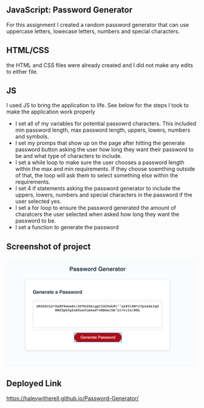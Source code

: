 ## JavaScript: Password Generator

For this assignment I created a random password generator that can use uppercase letters, lowecase letters, numbers and special characters. 

## HTML/CSS
the HTML and CSS files were already created and I did not make any edits to either file. 

## JS
I used JS to  bring the application to life. See below for the steps I took to make the application work properly

- I set all of my variables for potential passowrd characters. This included min password length, max password length, uppers, lowers, numbers and symbols.
- I set my promps that show up on the page after hitting the generate password button asking the user how long they want their password to be and what type of characters to include. 
- I set a while loop to make sure the user chooses a password length within the max and min requirements. If they choose soemthing outside of that, the loop will ask them to select something else within the requirements. 
- I set 4 if statements asking the password generator to include the uppers, lowers, numbers and special characters in the password if the user selected yes.
- I set a for loop to ensure the password generated the amount of charatcers the user selected when asked how long they want the password to be. 
- I set a function to generate the password

## Screenshot of project

![Screenshot of password generator.](./assets/Images/screenshot.png)

## Deployed Link 
https://haleywitherell.github.io/Password-Generator/




